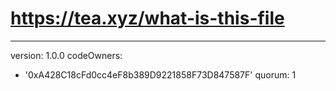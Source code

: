 # https://tea.xyz/what-is-this-file
---
version: 1.0.0
codeOwners:
  - '0xA428C18cFd0cc4eF8b389D9221858F73D847587F'
quorum: 1
